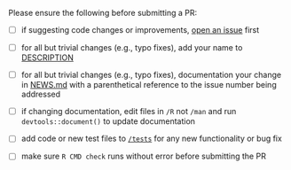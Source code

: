 Please ensure the following before submitting a PR:

 - [ ] if suggesting code changes or improvements, [open an issue](https://github.com/cloudyr/aws.code/issues/new) first
 - [ ] for all but trivial changes (e.g., typo fixes), add your name to [DESCRIPTION](https://github.com/cloudyr/aws.code/blob/master/DESCRIPTION)
 - [ ] for all but trivial changes (e.g., typo fixes), documentation your change in [NEWS.md](https://github.com/cloudyr/aws.code/blob/master/NEWS.md) with a parenthetical reference to the issue number being addressed
 - [ ] if changing documentation, edit files in `/R` not `/man` and run `devtools::document()` to update documentation
 - [ ] add code or new test files to [`/tests`](https://github.com/cloudyr/aws.code/tree/master/tests/testthat) for any new functionality or bug fix
 - [ ] make sure `R CMD check` runs without error before submitting the PR

